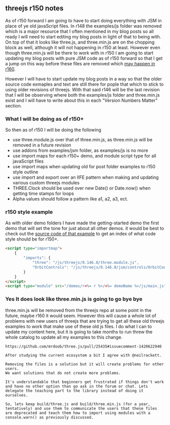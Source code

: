 ## threejs r150 notes

As of r150 forward I am going to have to start doing everything with JSM in place of ye old javaScript files. In r148 the examples/js folder was removed which is a major resource that I often mentioned in my blog posts so all ready I will need to start editing my blog posts in light of that to being with. On top of that it looks like three.js, and three.min.js are on the chopping block as well, although it will not happening in r150 at least. However even though three.min.js will be there to work with in r150 I am going to start updating my blog posts with pure JSM code as of r150 forward so that I get a jump on this way before these files are removed which [may happen in r160](
https://github.com/mrdoob/three.js/pull/25435#issuecomment-1420622940).

However I will have to start update my blog posts in a way so that the older source code exmaples and text are still there for pople that which to stick to using older revisions of threejs. With that said r146 will be the last revision that I will be observing where both the examples/js folder and three.min.js exist and I will have to write about this in each "Version Numbers Matter" section.

### What I will be doing as of r150+

So then as of r150 I will be doing the following

* use three.module.js over that of three.min.js, as three.min.js will be removed in a future revision
* use addons from examples/jsm folder, as examples/js is no more
* use import maps for each r150+ demo, and module script type for all javaScript files
* use import maps when updating old for post folder examples to r150 style outline
* use import and export over an IIFE pattern when making and updating various custom threejs modules
* THREE.Clock should be used over new Date() or Date.now() when getting time stamps for loops
* Alpha values should follow a pattern like a1, a2, a3, ect.

### r150 style example

As with older demo folders I have made the getting-started demo the first demo that will set the tone for just about all other demos. it would be best to check out the [source code of that example](https://github.com/dustinpfister/test_threejs/tree/master/views/demos/r150/getting-started) to get an index of what code style should be for r150+.


```html
<script type="importmap">
    {
        "imports": {
            "three": "/js/threejs/0.146.0/three.module.js",
            "OrbitControls": "/js/threejs/0.146.0/jsm/controls/OrbitControls.js"
        }
    }
</script>
<script type="module" src="/demos/r<%= r %>/<%= demoName %>/js/main.js"></script>
```

### Yes It does look like three.min.js is going to go bye bye

three.min.js will be removed from the threejs repo at some point in the future, maybe r160 it would seem. However this will cause a whole lot of problems with new users of threejs that are trying to get all these old threejs examples to work that make use of these old js files. I do what I can to update my content here, but it is going to take months to run threw the whole catalog to update all my examples to this change.

```
https://github.com/mrdoob/three.js/pull/25435#issuecomment-1420622940

After studying the current ecosystem a bit I agree with @neilrackett.
 
Removing the files is a solution but it will create problems for other users.
We want solutions that do not create more problems.
 
It's understandable that beginners get frustrated if things don't work and have no other option than go ask in the forum or chat. Lets delegate the teaching part to the library instead of doing it ourselves.
 
So, lets keep build/three.js and build/three.min.js (for a year, tentatively) and use them to communicate the users that these files are deprecated and teach them how to import using modules with a console.warn() as previously discussed.
```